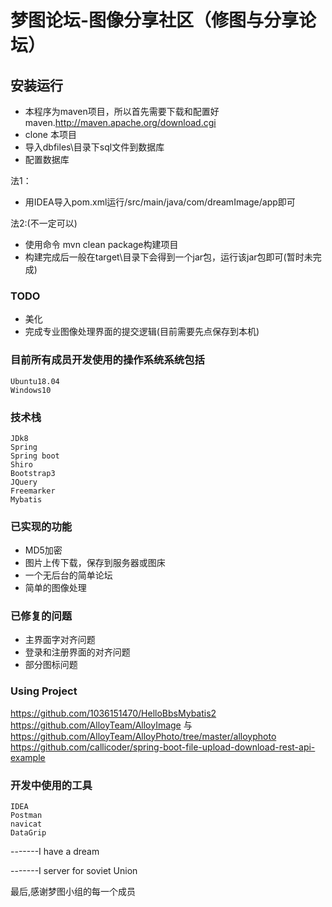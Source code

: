 # 梦图论坛-图像分享社区（修图与分享论坛）

## 安装运行
* 本程序为maven项目，所以首先需要下载和配置好maven.http://maven.apache.org/download.cgi
* clone 本项目
* 导入dbfiles\目录下sql文件到数据库
* 配置数据库

法1：
* 用IDEA导入pom.xml运行/src/main/java/com/dreamImage/app即可

法2:(不一定可以)
* 使用命令 mvn clean package构建项目
* 构建完成后一般在target\目录下会得到一个jar包，运行该jar包即可(暂时未完成)


### TODO
* 美化
* 完成专业图像处理界面的提交逻辑(目前需要先点保存到本机)

### 目前所有成员开发使用的操作系统系统包括
    Ubuntu18.04
    Windows10
    
### 技术栈	
	JDk8
	Spring
	Spring boot
	Shiro
	Bootstrap3
	JQuery
	Freemarker
	Mybatis
	
### 已实现的功能
* MD5加密
* 图片上传下载，保存到服务器或图床
* 一个无后台的简单论坛
* 简单的图像处理

### 已修复的问题
* 主界面字对齐问题
* 登录和注册界面的对齐问题
* 部分图标问题

### Using Project
https://github.com/1036151470/HelloBbsMybatis2  
https://github.com/AlloyTeam/AlloyImage 与 https://github.com/AlloyTeam/AlloyPhoto/tree/master/alloyphoto  
https://github.com/callicoder/spring-boot-file-upload-download-rest-api-example  

### 开发中使用的工具  
    IDEA
    Postman
    navicat
    DataGrip

-------I have a dream

-------I server for soviet Union

最后,感谢梦图小组的每一个成员
